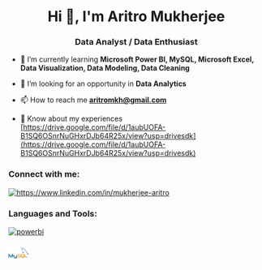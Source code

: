 <h1 align="center">Hi 👋, I'm Aritro Mukherjee</h1>
<h3 align="center">Data Analyst / Data Enthusiast</h3>

- 🌱 I’m currently learning **Microsoft Power BI, MySQL, Microsoft Excel, Data Visualization, Data Modeling, Data Cleaning**

- 🤝 I’m looking for an opportunity in **Data Analytics**

- 📫 How to reach me **aritromkh@gmail.com**

- 📄 Know about my experiences [https://drive.google.com/file/d/1aubUOFA-B1SQ6OSnrNuGHxrDJb64R25x/view?usp=drivesdk](https://drive.google.com/file/d/1aubUOFA-B1SQ6OSnrNuGHxrDJb64R25x/view?usp=drivesdk)

<h3 align="left">Connect with me:</h3>
<p align="left">
<a href="https://linkedin.com/in/https://www.linkedin.com/in/mukherjee-aritro/" target="blank"><img align="center" src="https://raw.githubusercontent.com/rahuldkjain/github-profile-readme-generator/master/src/images/icons/Social/linked-in-alt.svg" alt="https://www.linkedin.com/in/mukherjee-aritro" height="30" width="40" /></a>
</p>

<h3 align="left">Languages and Tools:</h3>
<p align="left"><a href="https://powerbi.microsoft.com/" target="_blank" rel="noreferrer"><img src="https://www.vectorlogo.zone/logos/microsoft_powerbi/microsoft_powerbi-icon.svg" alt="powerbi" width="40" height="40"/></a></p>
<p align="left"> <a href="https://www.mysql.com/" target="_blank" rel="noreferrer"> <img src="https://raw.githubusercontent.com/devicons/devicon/master/icons/mysql/mysql-original-wordmark.svg" alt="mysql" width="40" height="40"/> </a> </p>

